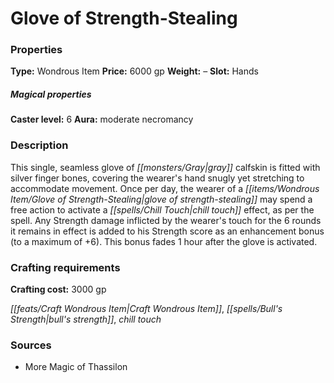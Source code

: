 ﻿---
Title: "Glove of Strength-Stealing"
Type: "Wondrous Item"
Price: "6000 gp"
Weight: "–"
Slot: "Hands"
Caster level: "6"
Aura: "moderate necromancy"
Description: |
  "This single, seamless glove of gray calfskin is fitted with silver finger bones, covering the wearer's hand snugly yet stretching to accommodate movement. Once per day, the wearer of a _glove of strength-stealing_ may spend a free action to activate a _chill touch_ effect, as per the spell. Any Strength damage inflicted by the wearer's touch for the 6 rounds it remains in effect is added to his Strength score as an enhancement bonus (to a maximum of +6). This bonus fades 1 hour after the glove is activated."
Crafting cost: "3000 gp"
Sources: "['More Magic of Thassilon']"
---

# Glove of Strength-Stealing

### Properties

**Type:** Wondrous Item **Price:** 6000 gp **Weight:** – **Slot:** Hands

##### Magical properties

**Caster level:** 6 **Aura:** moderate necromancy

### Description

This single, seamless glove of _[[monsters/Gray|gray]]_ calfskin is fitted with silver finger bones, covering the wearer's hand snugly yet stretching to accommodate movement. Once per day, the wearer of a _[[items/Wondrous Item/Glove of Strength-Stealing|glove of strength-stealing]]_ may spend a free action to activate a _[[spells/Chill Touch|chill touch]]_ effect, as per the spell. Any Strength damage inflicted by the wearer's touch for the 6 rounds it remains in effect is added to his Strength score as an enhancement bonus (to a maximum of +6). This bonus fades 1 hour after the glove is activated.

### Crafting requirements

**Crafting cost:** 3000 gp

_[[feats/Craft Wondrous Item|Craft Wondrous Item]]_, _[[spells/Bull's Strength|bull's strength]]_, _chill touch_

### Sources

* More Magic of Thassilon
